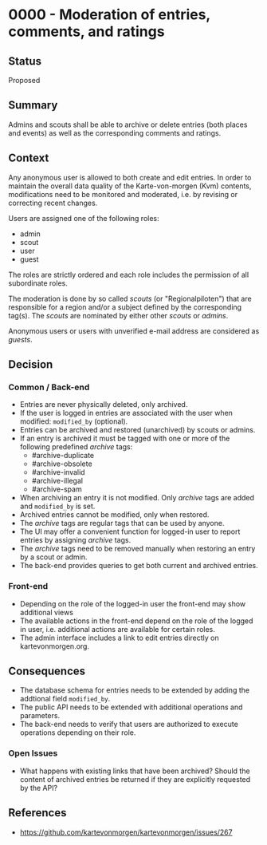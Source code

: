 # 0000 - Moderation of entries, comments, and ratings

## Status
[status]: #status

Proposed

## Summary
[summary]: #summary

Admins and scouts shall be able to archive or delete entries (both places and events)
as well as the corresponding comments and ratings.

## Context
[context]: #context

Any anonymous user is allowed to both create and edit entries. In order to maintain the
overall data quality of the Karte-von-morgen (Kvm) contents, modifications need to be
monitored and moderated, i.e. by revising or correcting recent changes.

Users are assigned one of the following roles:

- admin
- scout
- user
- guest

The roles are strictly ordered and each role includes the permission of all subordinate roles.

The moderation is done by so called _scouts_ (or "Regionalpiloten") that are
responsible for a region and/or a subject defined by the corresponding tag(s).
The _scouts_ are nominated by either other _scouts_ or _admins_.

Anonymous users or users with unverified e-mail address are considered as _guests_.

## Decision
[decision]: #decision

### Common / Back-end

- Entries are never physically deleted, only archived.
- If the user is logged in entries are associated with the user when modified: `modified_by` (optional).
- Entries can be archived and restored (unarchived) by scouts or admins.
- If an entry is archived it must be tagged with one or more of the following predefined _archive_ tags:
    - #archive-duplicate
    - #archive-obsolete
    - #archive-invalid
    - #archive-illegal
    - #archive-spam
- When archiving an entry it is not modified. Only _archive_ tags are added and `modified_by` is set.
- Archived entries cannot be modified, only when restored.
- The _archive_ tags are regular tags that can be used by anyone.
- The UI may offer a convenient function for logged-in user to report entries by assigning _archive_ tags.
- The _archive_ tags need to be removed manually when restoring an entry by a scout or admin.
- The back-end provides queries to get both current and archived entries.

### Front-end

- Depending on the role of the logged-in user the front-end may show additional views
- The available actions in the front-end depend on the role of the logged in user,
i.e. additional actions are available for certain roles.
- The admin interface includes a link to edit entries directly on kartevonmorgen.org.

## Consequences
[consequences]: #consequences

- The database schema for entries needs to be extended by adding the addtional field `modified_by`.
- The public API needs to be extended with additional operations and parameters.
- The back-end needs to verify that users are authorized to execute operations depending on their role.

### Open Issues

- What happens with existing links that have been archived? Should the content of archived
entries be returned if they are explicitly requested by the API?

## References
[references]: #references

- https://github.com/kartevonmorgen/kartevonmorgen/issues/267
